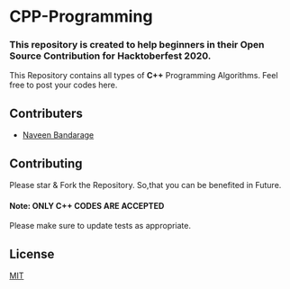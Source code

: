 # CPP-Programming

### This repository is created to help beginners in their Open Source Contribution for Hacktoberfest 2020.

This Repository contains all types of **C++** Programming Algorithms.
Feel free to post your codes here.


## Contributers
- [Naveen Bandarage](https://github.com/NaveenBandarage)


## Contributing
Please star & Fork the Repository. So,that you can be benefited in Future. 
#### Note: ONLY C++ CODES ARE ACCEPTED


Please make sure to update tests as appropriate.

## License
[MIT](https://choosealicense.com/licenses/mit/)
